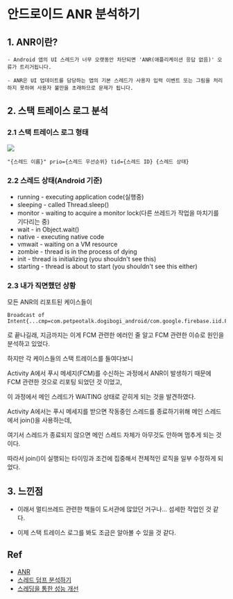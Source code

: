 # 안드로이드 ANR 분석하기

## 1. ANR이란?
```
- Android 앱의 UI 스레드가 너무 오랫동안 차단되면 'ANR(애플리케이션 응답 없음)' 오류가 트리거됩니다.

- ANR은 UI 업데이트를 담당하는 앱의 기본 스레드가 사용자 입력 이벤트 또는 그림을 처리하지 못하여 사용자 불만을 초래하므로 문제가 됩니다.
```

## 2. 스택 트레이스 로그 분석
### 2.1 스택 트레이스 로그 형태
<img src="https://user-images.githubusercontent.com/26498433/121126428-18e65d80-c863-11eb-9828-8e22c58682d4.png"/>

```
"{스레드 이름}" prio={스레드 우선순위} tid={스레드 ID} {스레드 상태}
```
### 2.2 스레드 상태(Android 기준)
- running - executing application code(실행중)
- sleeping - called Thread.sleep() 
- monitor - waiting to acquire a monitor lock(다른 쓰레드가 작업을 마치기를 기다리는 중)
- wait - in Object.wait() 
- native - executing native code 
- vmwait - waiting on a VM resource 
- zombie - thread is in the process of dying 
- init - thread is initializing (you shouldn't see this) 
- starting - thread is about to start (you shouldn't see this either)

### 2.3 내가 직면했던 상황
모든 ANR의 리포트된 케이스들이
```
Broadcast of Intent{...cmp=com.petpeotalk.dogibogi_android/com.google.firebase.iid.FirebaseInstanceIdReceiver}
```
로 끝나길래, 지금까지는 이게 FCM 관련한 에러인 줄 알고 FCM 관련한 이슈로 원인을 분석하고 있었다.

하지만 각 케이스들의 스택 트레이스를 들여다보니

Activity A에서 푸시 메세지(FCM)를 수신하는 과정에서 ANR이 발생하기 때문에 FCM 관련한 것으로 리포팅 되었던 것 이었고,

이 과정에서 메인 스레드가 WAITING 상태로 갇히게 되는 것을 발견하였다.

Activity A에서는 푸시 메세지를 받으면 작동중인 스레드를 종료하기위해 메인 스레드에서 join()을 사용하는데,

여기서 스레드가 종료되지 않으면 메인 스레드 자체가 아무것도 안하며 멈추게 되는 것이다. 

따라서 join()이 실행되는 타이밍과 조건에 집중해서 전체적인 로직을 일부 수정하게 되었다. 

## 3. 느낀점

- 이래서 멀티쓰레드 관련한 책들이 도서관에 많았던 거구나... 섬세한 작업인 것 같다.

- 이제 스택 트레이스 로그를 봐도 조금은 알아볼 수 있을 것 같다.

## Ref
- [ANR](!https://developer.android.com/topic/performance/vitals/anr.html)
- [스레드 덤프 분석하기](!https://d2.naver.com/helloworld/10963) 
- [스레딩을 통한 성능 개선](!https://developer.android.com/topic/performance/threads)